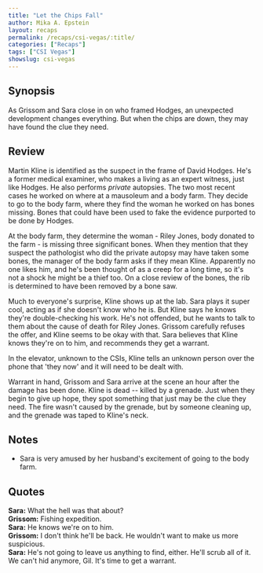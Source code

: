 ```yaml
---
title: "Let the Chips Fall"
author: Mika A. Epstein
layout: recaps
permalink: /recaps/csi-vegas/:title/
categories: ["Recaps"]
tags: ["CSI Vegas"]
showslug: csi-vegas
---
```


## Synopsis

As Grissom and Sara close in on who framed Hodges, an unexpected development changes everything. But when the chips are down, they may have found the clue they need.

## Review

Martin Kline is identified as the suspect in the frame of David Hodges. He's a former medical examiner, who makes a living as an expert witness, just like Hodges. He also performs _private_ autopsies. The two most recent cases he worked on where at a mausoleum and a body farm. They decide to go to the body farm, where they find the woman he worked on has bones missing. Bones that could have been used to fake the evidence purported to be done by Hodges.

At the body farm, they determine the woman - Riley Jones, body donated to the farm - is missing three significant bones. When they mention that they suspect the pathologist who did the private autopsy may have taken some bones, the manager of the body farm asks if they mean Kline. Apparently no one likes him, and he's been thought of as a creep for a long time, so it's not a shock he might be a thief too. On a close review of the bones, the rib is determined to have been removed by a bone saw.

Much to everyone's surprise, Kline shows up at the lab. Sara plays it super cool, acting as if she doesn't know who he is. But Kline says he knows they're double-checking his work. He's not offended, but he wants to talk to them about the cause of death for Riley Jones. Grissom carefully refuses the offer, and Kline seems to be okay with that. Sara believes that Kline knows they're on to him, and recommends they get a warrant.

In the elevator, unknown to the CSIs, Kline tells an unknown person over the phone that 'they now' and it will need to be dealt with.

Warrant in hand, Grissom and Sara arrive at the scene an hour after the damage has been done. Kline is dead -- killed by a grenade. Just when they begin to give up hope, they spot something that just may be the clue they need. The fire wasn't caused by the grenade, but by someone cleaning up, and the grenade was taped to Kline's neck.

## Notes

* Sara is very amused by her husband's excitement of going to the body farm.

## Quotes

**Sara:** What the hell was that about?\
**Grissom:** Fishing expedition.\
**Sara:** He knows we're on to him.\
**Grissom:** I don't think he'll be back. He wouldn't want to make us more suspicious.\
**Sara:** He's not going to leave us anything to find, either. He'll scrub all of it. We can't hid anymore, Gil. It's time to get a warrant.
